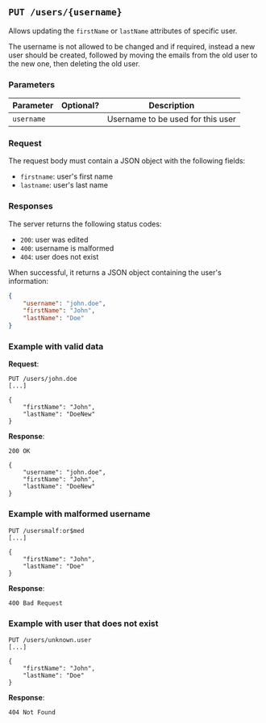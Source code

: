 ## `PUT /users/{username}`

Allows updating the `firstName` or `lastName` attributes of specific user.

The username is not allowed to be changed and if required, instead a new user should be created,
followed by moving the emails from the old user to the new one, then deleting the old user.

### Parameters

| Parameter   | Optional? | Description                       |
|-------------|-----------|-----------------------------------|
| `username`  |           | Username to be used for this user |

### Request

The request body must contain a JSON object with the following fields:

- `firstname`: user's first name
- `lastname`: user's last name

### Responses

The server returns the following status codes:

- `200`: user was edited
- `400`: username is malformed
- `404`: user does not exist

When successful, it returns a JSON object containing the user's information:

```json
{
    "username": "john.doe",
    "firstName": "John",
    "lastName": "Doe"
}
```

### Example with valid data

**Request**:

```
PUT /users/john.doe
[...]

{
    "firstName": "John",
    "lastName": "DoeNew"
}
```

**Response**:

```
200 OK

{
    "username": "john.doe",
    "firstName": "John",
    "lastName": "DoeNew"
}
```

### Example with malformed username

```
PUT /usersmalf:or$med
[...]

{
    "firstName": "John",
    "lastName": "Doe"
}
```

**Response**:

```
400 Bad Request
```

### Example with user that does not exist

```
PUT /users/unknown.user
[...]

{
    "firstName": "John",
    "lastName": "Doe"
}
```

**Response**:

```
404 Not Found
```
